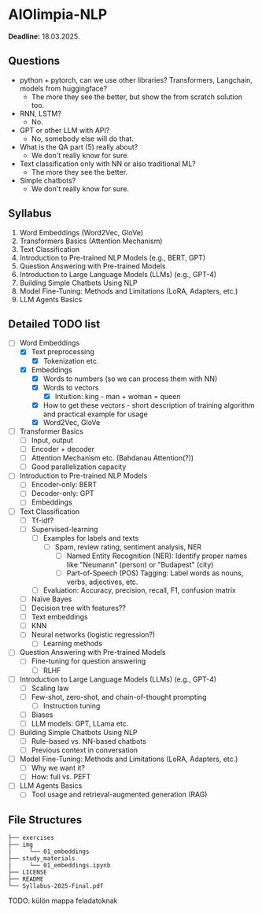 # AIOlimpia-NLP

**Deadline:** 18.03.2025.

## Questions
* python + pytorch, can we use other libraries? Transformers, Langchain, models from huggingface?
  * The more they see the better, but show the from scratch solution too.
* RNN, LSTM?
  * No.
* GPT or other LLM with API?
  * No, somebody else will do that.
* What is the QA part (5) really about?
  * We don't really know for sure.
* Text classification only with NN or also traditional ML?
  * The more they see the better.
* Simple chatbots?
  * We don't really know for sure.

## Syllabus
1. Word Embeddings (Word2Vec, GloVe)
2. Transformers Basics (Attention Mechanism)
3. Text Classification
4. Introduction to Pre-trained NLP Models (e.g., BERT, GPT)
5. Question Answering with Pre-trained Models
6. Introduction to Large Language Models (LLMs) (e.g., GPT-4)
7. Building Simple Chatbots Using NLP
8. Model Fine-Tuning: Methods and Limitations (LoRA, Adapters, etc.)
9. LLM Agents Basics

## Detailed TODO list

- [ ] Word Embeddings
  - [x] Text preprocessing
    - [x] Tokenization etc.
  - [x] Embeddings
    - [x] Words to numbers (so we can process them with NN)
    - [x] Words to vectors
      - [x] Intuition: king - man + woman = queen
    - [x]  How to get these vectors - short description of training algorithm and practical example for usage
    - [x]  Word2Vec, GloVe
- [ ] Transformer Basics
  - [ ] Input, output
  - [ ] Encoder + decoder
  - [ ] Attention Mechanism etc. (Bahdanau Attention(?))
  - [ ] Good parallelization capacity
- [ ] Introduction to Pre-trained NLP Models 
  - [ ] Encoder-only: BERT
  - [ ] Decoder-only: GPT
  - [ ] Embeddings
- [ ] Text Classification
  - [ ] Tf-idf?
  - [ ] Supervised-learning
    - [ ] Examples for labels and texts
      - [ ] Spam, review rating, sentiment analysis, NER
        - [ ] Named Entity Recognition (NER): Identify proper names like "Neumann" (person) or "Budapest" (city)
        - [ ] Part-of-Speech (POS) Tagging: Label words as nouns, verbs, adjectives, etc.
    - [ ] Evaluation: Accuracy, precision, recall, F1, confusion matrix
  - [ ] Naïve Bayes
  - [ ] Decision tree with features??
  - [ ] Text embeddings
  - [ ] KNN
  - [ ] Neural networks (logistic regression?)
    - [ ] Learning methods
- [ ] Question Answering with Pre-trained Models
  - [ ] Fine-tuning for question answering
    - [ ] RLHF
- [ ] Introduction to Large Language Models (LLMs) (e.g., GPT-4)
  - [ ] Scaling law
  - [ ] Few-shot, zero-shot, and chain-of-thought prompting
    - [ ] Instruction tuning
  - [ ] Biases
  - [ ] LLM models: GPT, LLama etc.
- [ ] Building Simple Chatbots Using NLP
  - [ ] Rule-based vs. NN-based chatbots
  - [ ] Previous context in conversation
- [ ] Model Fine-Tuning: Methods and Limitations (LoRA, Adapters, etc.)
  - [ ] Why we want it?
  - [ ] How: full vs. PEFT
- [ ] LLM Agents Basics
  - [ ] Tool usage and retrieval-augmented generation (RAG)

## File Structures

```
├── exercises
├── img
|     └── 01_embeddings
├── study_materials
|     └── 01_embeddings.ipynb
├── LICENSE
├── README
└── Syllabus-2025-Final.pdf
```
TODO: külön mappa feladatoknak

